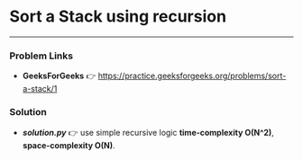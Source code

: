 # Sort a Stack using recursion

---

### Problem Links
- **__GeeksForGeeks__** :point_right: https://practice.geeksforgeeks.org/problems/sort-a-stack/1

### Solution
- **_solution.py_** :point_right: use simple recursive logic **time-complexity O(N^2)**, **space-complexity O(N)**.
